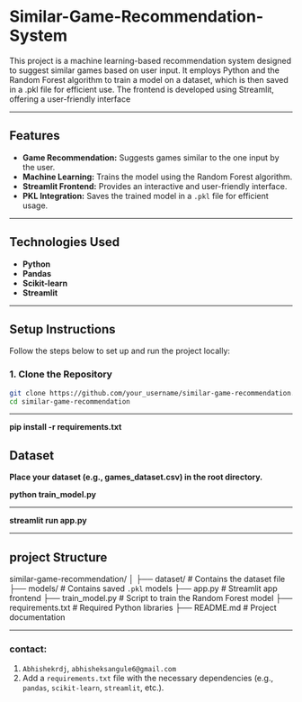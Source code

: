 
# Similar-Game-Recommendation-System
This project is a machine learning-based recommendation system designed to suggest similar games based on user input. It employs Python and the Random Forest algorithm to train a model on a dataset, which is then saved in a .pkl file for efficient use. The frontend is developed using Streamlit, offering a user-friendly interface 



---

## **Features**
- **Game Recommendation:** Suggests games similar to the one input by the user.
- **Machine Learning:** Trains the model using the Random Forest algorithm.
- **Streamlit Frontend:** Provides an interactive and user-friendly interface.
- **PKL Integration:** Saves the trained model in a `.pkl` file for efficient usage.

---

## **Technologies Used**
- **Python**  
- **Pandas**  
- **Scikit-learn**  
- **Streamlit**  

---

## **Setup Instructions**
Follow the steps below to set up and run the project locally:

### **1. Clone the Repository**
```bash
git clone https://github.com/your_username/similar-game-recommendation.git
cd similar-game-recommendation
```
---
**pip install -r requirements.txt**
## Dataset
**Place your dataset (e.g., games_dataset.csv) in the root directory.**

**python train_model.py**

---

**streamlit run app.py**

---

## project Structure

similar-game-recommendation/
│
├── dataset/                # Contains the dataset file
├── models/                 # Contains saved `.pkl` models
├── app.py                  # Streamlit app frontend
├── train_model.py          # Script to train the Random Forest model
├── requirements.txt        # Required Python libraries
├── README.md               # Project documentation



---

### contact:
1. `Abhishekrdj`, `abhisheksangule6@gmail.com`
2. Add a `requirements.txt` file with the necessary dependencies (e.g., `pandas`, `scikit-learn`, `streamlit`, etc.).



